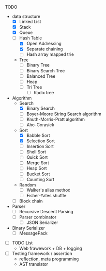 
TODO

- data structure
  - [x] Linked List
  - [x] Stack
  - [x] Queue
  - [ ] Hash Table
    - [x] Open Addressing
    - [x] Separate chaining
    - [ ] Hash array mapped trie
  - Tree
    - [ ] Binary Tree
    - [ ] Binary Search Tree
    - [ ] Balanced Tree
    - [ ] Heap
    - [ ] Tri Tree
      - [ ] Radix tree
- Algorithm
  - Search
    - [x] Binary Search
    - [ ] Boyer-Moore String Search algorithm
    - [ ] Knuth-Morris-Pratt algorithm
    - [ ] Aho-Corasick
  - Sort
    - [x] Babble Sort
    - [x] Selection Sort
    - [ ] Insertion Sort
    - [ ] Shell Sort
    - [ ] Quick Sort
    - [ ] Merge Sort
    - [ ] Heap Sort
    - [ ] Bucket Sort
    - [ ] Counting Sort
  - Random
    - [ ] Walker's alias method
    - [ ] Fisher-Yates shuffle
  - [ ] Block chain
- Parser
  - [ ] Recursive Descent Parsing
  - [ ] Parser combinator
    - [ ] JSON Serializer
- Binary Serializer
  - [ ] MessagePack
- [ ] TODO List
  - Web frawework + DB + logging
- [ ] Testing framework / assertion
  - reflection, meta programming
  - AST translator
